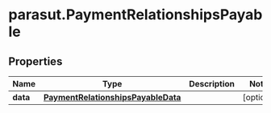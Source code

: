 # parasut.PaymentRelationshipsPayable

## Properties
Name | Type | Description | Notes
------------ | ------------- | ------------- | -------------
**data** | [**PaymentRelationshipsPayableData**](PaymentRelationshipsPayableData.md) |  | [optional] 


